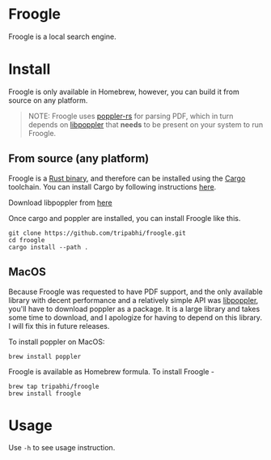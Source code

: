 # Froogle

Froogle is a local search engine.

# Install
Froogle is only available in Homebrew, however, you can build it from source on any platform.

> NOTE: Froogle uses [poppler-rs](https://github.com/DMSrs/poppler-rs) for parsing PDF, which in turn depends on [libpoppler](https://poppler.freedesktop.org/) that **needs** to be present on your system to run Froogle.
## From source (any platform)
Froogle is a [Rust binary](https://doc.rust-lang.org/cargo/reference/cargo-targets.html#binaries), and therefore can be installed using the [Cargo](https://doc.rust-lang.org/cargo/) toolchain.
You can install Cargo by following instructions [here](https://doc.rust-lang.org/cargo/getting-started/installation.html).

Download libpoppler from [here](https://poppler.freedesktop.org/#:~:text=irc.libera.chat.-,Download,-The%20latest%20stable)

Once cargo and poppler are installed, you can install Froogle like this.

```console
git clone https://github.com/tripabhi/froogle.git
cd froogle
cargo install --path .

```


## MacOS
Because Froogle was requested to have PDF support, and the only available library with decent performance and a relatively simple API was [libpoppler](https://poppler.freedesktop.org/), you'll have to download poppler as a package. It is a large library and takes some time to download, and I apologize for having to depend on this library. I will fix this in future releases.

To install poppler on MacOS:
```console
brew install poppler
```


Froogle is available as Homebrew formula. To install Froogle -
```console
brew tap tripabhi/froogle
brew install froogle
```

# Usage
Use `-h` to see usage instruction.

